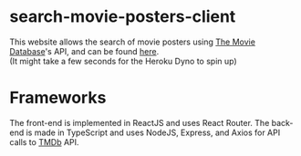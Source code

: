 # search-movie-posters-client

This website allows the search of movie posters using [The Movie Database](https://www.themoviedb.org/)'s API, and can be found [here](https://www.simplemovieposters.com/). <br/>
(It might take a few seconds for the Heroku Dyno to spin up)
# Frameworks
The front-end is implemented in ReactJS and uses React Router. The back-end is made in TypeScript and uses NodeJS, Express, and Axios for API calls to [TMDb](https://www.themoviedb.org/) API.

